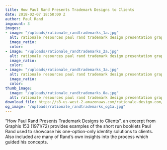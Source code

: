 ```yaml
---
title: How Paul Rand Presents Trademark Designs to Clients
date: 2018-02-07 18:50:00 Z
author: Paul Rand
imgcount: 3
images:
- image: "/uploads/rationale_randtrademarks_1a.jpg"
  alt: rationale resources paul rand trademark design presentation graphis
  image_ratio: 
  color: 
- image: "/uploads/rationale_randtrademarks_2a.jpg"
  alt: rationale resources paul rand trademark design presentation graphis
  image_ratio: 
  color: 
- image: "/uploads/rationale_randtrademarks_3a.jpg"
  alt: rationale resources paul rand trademark design presentation graphis
  image_ratio: 
  color: 
thumb_image:
  image: "/uploads/rationale_randtrademarks_0a.jpg"
  alt: rationale resources paul rand trademark design presentation graphis
download_file: https://s3-us-west-2.amazonaws.com/rationale-design.com/resources/files/Rand_Graphis153_Trademark_Presentation.pdf
og_image: "/uploads/rationale_randtrademarks_og1a.jpg"
---
```


“How Paul Rand Presents Trademark Designs to Clients”, an excerpt from Graphis 153 (1971/72) provides examples of the short run booklets Paul Rand used to showcase his one-option-only identity solutions to clients. Also included are many of Rand’s own insights into the process which guided his concepts.
